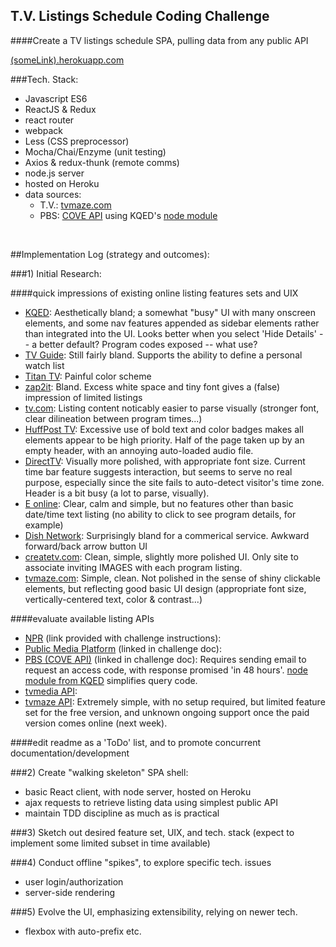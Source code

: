 ## T.V. Listings Schedule Coding Challenge

####Create a TV listings schedule SPA, pulling data from any public API

[(someLink).herokuapp.com](http://example.com)

###Tech. Stack:
- Javascript ES6
- ReactJS & Redux
- react router
- webpack
- Less (CSS preprocessor)
- Mocha/Chai/Enzyme (unit testing)
- Axios & redux-thunk (remote comms)
- node.js server
- hosted on Heroku
- data sources:
  - T.V.: [tvmaze.com](http://www.tvmaze.com/api)
  - PBS: [COVE API](https://projects.pbs.org/confluence/display/coveapi) using KQED's [node module](https://github.com/KQED/cove-api)

<br>

##Implementation Log (strategy and outcomes):

###1) Initial Research:

####quick impressions of existing online listing features sets and UIX
- [KQED](http://www.kqed.org/tv/schedules/daily/): Aesthetically bland; a somewhat "busy" UI with many onscreen elements, and some nav features appended as sidebar elements rather than integrated into the UI. Looks better when you select 'Hide Details' -- a better default? Program codes exposed -- what use?
- [TV Guide](http://www.tvguide.com/listings/): Still fairly bland. Supports the ability to define a personal watch list
- [Titan TV](http://titantv.com/): Painful color scheme
- [zap2it](http://tvschedule.zap2it.com/tvlistings/ZCGrid.do): Bland. Excess white space and tiny font gives a (false) impression of limited listings
- [tv.com](http://www.tv.com/listings/): Listing content noticably easier to parse visually (stronger font, clear dilineation between program times...)
- [HuffPost TV](http://tvlistings.aol.com/listings/ca/berkeley/dish-san-francisco/DISH807): Excessive use of bold text and color badges makes all elements appear to be high priority. Half of the page taken up by an empty header, with an annoying auto-loaded audio file.
- [DirectTV](https://www.directv.com/guide): Visually more polished, with appropriate font size. Current time bar feature suggests interaction, but seems to serve no real purpose, especially since the site fails to auto-detect visitor's time zone. Header is a bit busy (a lot to parse, visually).
- [E online](http://www.eonline.com/shows/schedule): Clear, calm and simple, but no features other than basic date/time text listing (no ability to click to see program details, for example)
- [Dish Network](https://www.mydish.com/guide): Surprisingly bland for a commerical service. Awkward forward/back arrow button UI
- [createtv.com](http://createtv.com/schedule): Clean, simple, slightly more polished UI. Only site to associate inviting IMAGES with each program listing. 
- [tvmaze.com](http://www.tvmaze.com/schedule): Simple, clean. Not polished in the sense of shiny clickable elements, but reflecting good basic UI design (appropriate font size, vertically-centered text, color & contrast...)


####evaluate available listing APIs
- [NPR](http://www.npr.org/api/inputReference.php) (link provided with challenge instructions):
- [Public Media Platform](http://publicmediaplatform.org/about/content/) (linked in challenge doc):
- [PBS (COVE API)](https://projects.pbs.org/confluence/display/coveapi/COVE+API+Version+1) (linked in challenge doc): Requires sending email to request an access code, with response promised 'in 48 hours'. [node module from KQED](https://github.com/KQED/cove-api) simplifies query code.
- [tvmedia API](https://developer.tvmedia.ca/):
- [tvmaze API](http://www.tvmaze.com/api): Extremely simple, with no setup required, but limited feature set for the free version, and unknown ongoing support once the paid version comes online (next week).

####edit readme as a 'ToDo' list, and to promote concurrent documentation/development

###2) Create "walking skeleton" SPA shell:
- basic React client, with node server, hosted on Heroku
- ajax requests to retrieve listing data using simplest public API
- maintain TDD discipline as much as is practical

###3) Sketch out desired feature set, UIX, and tech. stack
(expect to implement some limited subset in time available)

###4) Conduct offline "spikes", to explore specific tech. issues
- user login/authorization
- server-side rendering

###5) Evolve the UI, emphasizing extensibility, relying on newer tech.
- flexbox with auto-prefix etc.


